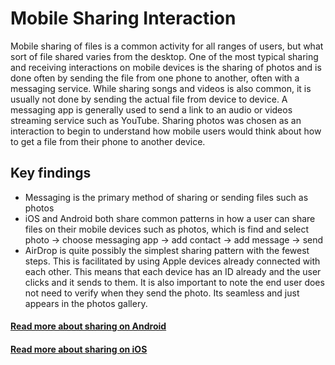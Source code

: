 # Mobile Sharing Interaction

Mobile sharing of files is a common activity for all ranges of users, but what sort of file shared varies from the desktop. One of the most typical sharing and receiving interactions on mobile devices is the sharing of photos and is done often by sending the file from one phone to another, often with a messaging service. While sharing songs and videos is also common, it is usually not done by sending the actual file from device to device. A messaging app is generally used to send a link to an audio or videos streaming service such as YouTube. Sharing photos was chosen as an interaction to begin to understand how mobile users would think about how to get a file from their phone to another device.

## Key findings

* Messaging is the primary method of sharing or sending files such as photos
* iOS and Android both share common patterns in how a user can share files on their mobile devices such as photos, which is find and select photo -&gt; choose messaging app -&gt; add contact -&gt; add message -&gt; send
* AirDrop is quite possibly the simplest sharing pattern with the fewest steps. This is facilitated by using Apple devices already connected with each other. This means that each device has an ID already and the user clicks and it sends to them. It is also important to note the end user does not need to verify when they send the photo. Its seamless and just appears in the photos gallery.

#### [Read more about sharing on Android](android-sharing.md)

#### [Read more about sharing on iOS](ios-sharing.md)

